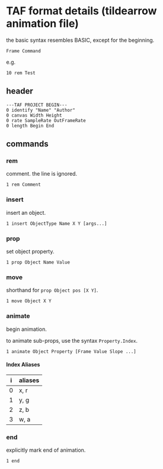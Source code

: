 # TAF format details (tildearrow animation file)

the basic syntax resembles BASIC, except for the beginning.

```
Frame Command
```

e.g.

```
10 rem Test
```

## header

```
---TAF PROJECT BEGIN---
0 identify "Name" "Author"
0 canvas Width Height
0 rate SampleRate OutFrameRate
0 length Begin End
```

## commands

### rem

comment. the line is ignored.

```
1 rem Comment
```

### insert

insert an object.

```
1 insert ObjectType Name X Y [args...]
```

### prop

set object property.

```
1 prop Object Name Value
```

### move

shorthand for `prop Object pos [X Y]`.

```
1 move Object X Y
```

### animate

begin animation.

to animate sub-props, use the syntax `Property.Index`.

```
1 animate Object Property [Frame Value Slope ...]
```

#### Index Aliases

i | aliases
--|-----------
0 | x, r
1 | y, g
2 | z, b
3 | w, a

### end

explicitly mark end of animation.

```
1 end
```

